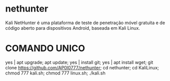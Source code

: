 # nethunter
Kali NetHunter é uma plataforma de teste de penetração móvel gratuita e de código aberto para dispositivos Android, baseada em Kali Linux.

# COMANDO UNICO

yes | apt upgrade; apt update; yes | install git; yes | apt install wget; git clone https://github.com/AP0l0777/nethunter; cd nethunter; cd KaliLinux; chmod 777 kali.sh; chmod 777 linux.sh; ./kali.sh
